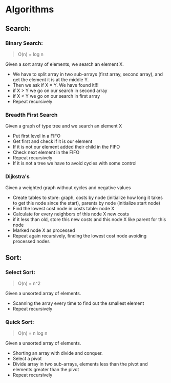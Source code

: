 # Algorithms
## Search:
### Binary Search:  

>O(n) = log n

 Given a sort array of elements, we search an element X.
 - We have to split array in two sub-arrays  (first array, second array), and get the element it is at the middle Y.
 - Then we ask if X = Y. We have found it!!!
 - if X > Y we go on our search in second array
 - if X < Y  we go on our search in first array
 - Repeat recursively

### Breadth First Search

 Given a graph of type tree and we search an element X
 - Put first level in a FIFO
 - Get first and check if it is our element
 - If it is not our element added their child in the FIFO
 - Check next element in the FIFO
 - Repeat recursively
 - If it is not a tree we have to avoid cycles with some control


### Dijkstra's
 
Given a weighted graph without cycles and negative values
 - Create tables to store: graph, costs by node (initialize how long it takes to get this node since the start), parents by node (initialize start node)
 - Find the lowest cost node in costs table: node X
 - Calculate for every neighbors of this node X new costs
 - if it less than old, store this new costs and this node X like parent for this node
 - Marked node X as processed
 - Repeat again recursively, finding the lowest cost node avoiding processed nodes



## Sort:
### Select Sort: 
>O(n) = n^2

Given a unsorted array of elements.
 - Scanning the array every time to find out the smallest element
 - Repeat recursively

### Quick Sort: 
>O(n) = n log n

 Given a unsorted array of elements.
 - Shorting an array with divide and conquer.
 - Select a pivot
 - Divide array in two sub-arrays, elements less than the pivot and elements greater than the pivot
 - Repeat recursively

